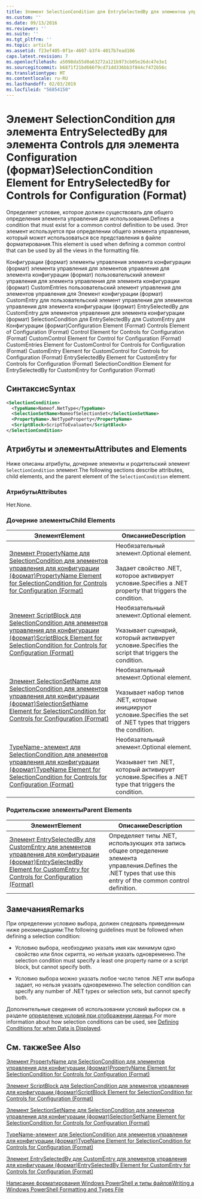 ```yaml
---
title: Элемент SelectionCondition для EntrySelectedBy для элементов управления для конфигурации (формат) | Документация Майкрософт
ms.custom: ''
ms.date: 09/13/2016
ms.reviewer: ''
ms.suite: ''
ms.tgt_pltfrm: ''
ms.topic: article
ms.assetid: f23ef405-0f1e-4607-b3f4-4017b7ead106
caps.latest.revision: 7
ms.openlocfilehash: a5098da55d0a63272a121b973cb05e26dc47e3e1
ms.sourcegitcommit: b6871f21bd666f9cd71dd336bb3f844cf472b56c
ms.translationtype: MT
ms.contentlocale: ru-RU
ms.lasthandoff: 02/03/2019
ms.locfileid: "56854150"
---
```

# <a name="selectioncondition-element-for-entryselectedby-for-controls-for-configuration-format"></a><span data-ttu-id="d0286-102">Элемент SelectionCondition для элемента EntrySelectedBy для элемента Controls для элемента Configuration (формат)</span><span class="sxs-lookup"><span data-stu-id="d0286-102">SelectionCondition Element for EntrySelectedBy for Controls for Configuration (Format)</span></span>

<span data-ttu-id="d0286-103">Определяет условие, которое должен существовать для общего определения элемента управления для использования.</span><span class="sxs-lookup"><span data-stu-id="d0286-103">Defines a condition that must exist for a common control definition to be used.</span></span> <span data-ttu-id="d0286-104">Этот элемент используется при определении общего элемента управления, который может использоваться все представления в файле форматирования.</span><span class="sxs-lookup"><span data-stu-id="d0286-104">This element is used when defining a common control that can be used by all the views in the formatting file.</span></span>

<span data-ttu-id="d0286-105">Конфигурации (формат) элементы управления элемента конфигурации (формат) элемента управления для элементов управления для элемента конфигурации (формат) пользовательский элемент управления для элемента управления для элемента конфигурации (формат) CustomEntries пользовательский элемент управления для элементов управления для Элемент конфигурации (формат) CustomEntry для пользовательский элемент управления для элементов управления для элемента конфигурации (формат) EntrySelectedBy для CustomEntry для элементов управления для элемента конфигурации (формат) SelectionCondition для EntrySelectedBy для CustomEntry для Конфигурации (формат)</span><span class="sxs-lookup"><span data-stu-id="d0286-105">Configuration Element (Format) Controls Element of Configuration (Format) Control Element for Controls for Configuration (Format) CustomControl Element for Control for Configuration (Format) CustomEntries Element for CustomControl for Controls for Configuration (Format) CustomEntry Element for CustomControl for Controls for Configuration (Format) EntrySelectedBy Element for CustomEntry for Controls for Configuration (Format) SelectionCondition Element for EntrySelectedBy for CustomEntry for Configuration (Format)</span></span>

## <a name="syntax"></a><span data-ttu-id="d0286-106">Синтаксис</span><span class="sxs-lookup"><span data-stu-id="d0286-106">Syntax</span></span>

```xml
<SelectionCondition>
  <TypeName>Nameof.NetType</TypeName>
  <SelectionSetName>NameofSelectionSet</SelectionSetName>
  <PropertyName>.NetTypeProperty</PropertyName>
  <ScriptBlock>ScriptToEvaluate</ScriptBlock>
</SelectionCondition>
```

## <a name="attributes-and-elements"></a><span data-ttu-id="d0286-107">Атрибуты и элементы</span><span class="sxs-lookup"><span data-stu-id="d0286-107">Attributes and Elements</span></span>

<span data-ttu-id="d0286-108">Ниже описаны атрибуты, дочерние элементы и родительский элемент `SelectionCondition` элемент.</span><span class="sxs-lookup"><span data-stu-id="d0286-108">The following sections describe attributes, child elements, and the parent element of the `SelectionCondition` element.</span></span>

### <a name="attributes"></a><span data-ttu-id="d0286-109">Атрибуты</span><span class="sxs-lookup"><span data-stu-id="d0286-109">Attributes</span></span>

<span data-ttu-id="d0286-110">Нет.</span><span class="sxs-lookup"><span data-stu-id="d0286-110">None.</span></span>

### <a name="child-elements"></a><span data-ttu-id="d0286-111">Дочерние элементы</span><span class="sxs-lookup"><span data-stu-id="d0286-111">Child Elements</span></span>

|<span data-ttu-id="d0286-112">Элемент</span><span class="sxs-lookup"><span data-stu-id="d0286-112">Element</span></span>|<span data-ttu-id="d0286-113">Описание</span><span class="sxs-lookup"><span data-stu-id="d0286-113">Description</span></span>|
|-------------|-----------------|
|[<span data-ttu-id="d0286-114">Элемент PropertyName для SelectionCondition для элементов управления для конфигурации (формат)</span><span class="sxs-lookup"><span data-stu-id="d0286-114">PropertyName Element for SelectionCondition for Controls for Configuration (Format)</span></span>](./propertyname-element-for-selectioncondition-for-controls-for-configuration-format.md)|<span data-ttu-id="d0286-115">Необязательный элемент.</span><span class="sxs-lookup"><span data-stu-id="d0286-115">Optional element.</span></span><br /><br /> <span data-ttu-id="d0286-116">Задает свойство .NET, которое активирует условие.</span><span class="sxs-lookup"><span data-stu-id="d0286-116">Specifies a .NET property that triggers the condition.</span></span>|
|[<span data-ttu-id="d0286-117">Элемент ScriptBlock для SelectionCondition для элементов управления для конфигурации (формат)</span><span class="sxs-lookup"><span data-stu-id="d0286-117">ScriptBlock Element for SelectionCondition for Controls for Configuration (Format)</span></span>](./scriptblock-element-for-selectioncondition-for-controls-for-configuration-format.md)|<span data-ttu-id="d0286-118">Необязательный элемент.</span><span class="sxs-lookup"><span data-stu-id="d0286-118">Optional element.</span></span><br /><br /> <span data-ttu-id="d0286-119">Указывает сценарий, который активирует условие.</span><span class="sxs-lookup"><span data-stu-id="d0286-119">Specifies the script that triggers the condition.</span></span>|
|[<span data-ttu-id="d0286-120">Элемент SelectionSetName для SelectionCondition для элементов управления для конфигурации (формат)</span><span class="sxs-lookup"><span data-stu-id="d0286-120">SelectionSetName Element for SelectionCondition for Controls for Configuration (Format)</span></span>](./selectionsetname-element-for-selectioncondition-for-controls-for-configuration-format.md)|<span data-ttu-id="d0286-121">Необязательный элемент.</span><span class="sxs-lookup"><span data-stu-id="d0286-121">Optional element.</span></span><br /><br /> <span data-ttu-id="d0286-122">Указывает набор типов .NET, которые инициируют условие.</span><span class="sxs-lookup"><span data-stu-id="d0286-122">Specifies the set of .NET types that triggers the condition.</span></span>|
|[<span data-ttu-id="d0286-123">TypeName-элемент для SelectionCondition для элементов управления для конфигурации (формат)</span><span class="sxs-lookup"><span data-stu-id="d0286-123">TypeName Element for SelectionCondition for Controls for Configuration (Format)</span></span>](./typename-element-for-selectioncondition-for-controls-for-configuration-format.md)|<span data-ttu-id="d0286-124">Необязательный элемент.</span><span class="sxs-lookup"><span data-stu-id="d0286-124">Optional element.</span></span><br /><br /> <span data-ttu-id="d0286-125">Указывает тип .NET, который активирует условие.</span><span class="sxs-lookup"><span data-stu-id="d0286-125">Specifies a .NET type that triggers the condition.</span></span>|

### <a name="parent-elements"></a><span data-ttu-id="d0286-126">Родительские элементы</span><span class="sxs-lookup"><span data-stu-id="d0286-126">Parent Elements</span></span>

|<span data-ttu-id="d0286-127">Элемент</span><span class="sxs-lookup"><span data-stu-id="d0286-127">Element</span></span>|<span data-ttu-id="d0286-128">Описание</span><span class="sxs-lookup"><span data-stu-id="d0286-128">Description</span></span>|
|-------------|-----------------|
|[<span data-ttu-id="d0286-129">Элемент EntrySelectedBy для CustomEntry для элементов управления для конфигурации (формат)</span><span class="sxs-lookup"><span data-stu-id="d0286-129">EntrySelectedBy Element for CustomEntry for Controls for Configuration (Format)</span></span>](./entryselectedby-element-for-customentry-for-controls-for-configuration-format.md)|<span data-ttu-id="d0286-130">Определяет типы .NET, использующих эта запись общее определение элемента управления.</span><span class="sxs-lookup"><span data-stu-id="d0286-130">Defines the .NET types that use this entry of the common control definition.</span></span>|

## <a name="remarks"></a><span data-ttu-id="d0286-131">Замечания</span><span class="sxs-lookup"><span data-stu-id="d0286-131">Remarks</span></span>

<span data-ttu-id="d0286-132">При определении условию выбора, должен следовать приведенным ниже рекомендациям:</span><span class="sxs-lookup"><span data-stu-id="d0286-132">The following guidelines must be followed when defining a selection condition:</span></span>

- <span data-ttu-id="d0286-133">Условию выбора, необходимо указать имя как минимум одно свойство или блок скрипта, но нельзя указать одновременно.</span><span class="sxs-lookup"><span data-stu-id="d0286-133">The selection condition must specify a least one property name or a script block, but cannot specify both.</span></span>

- <span data-ttu-id="d0286-134">Условию выбора можно указать любое число типов .NET или выбора задает, но нельзя указать одновременно.</span><span class="sxs-lookup"><span data-stu-id="d0286-134">The selection condition can specify any number of .NET types or selection sets, but cannot specify both.</span></span>

<span data-ttu-id="d0286-135">Дополнительные сведения об использовании условий выборки см. в разделе [определение условий при отображении данных](./defining-conditions-for-displaying-data.md).</span><span class="sxs-lookup"><span data-stu-id="d0286-135">For more information about how selection conditions can be used, see [Defining Conditions for when Data is Displayed](./defining-conditions-for-displaying-data.md).</span></span>

## <a name="see-also"></a><span data-ttu-id="d0286-136">См. также</span><span class="sxs-lookup"><span data-stu-id="d0286-136">See Also</span></span>

[<span data-ttu-id="d0286-137">Элемент PropertyName для SelectionCondition для элементов управления для конфигурации (формат)</span><span class="sxs-lookup"><span data-stu-id="d0286-137">PropertyName Element for SelectionCondition for Controls for Configuration (Format)</span></span>](./propertyname-element-for-selectioncondition-for-controls-for-configuration-format.md)

[<span data-ttu-id="d0286-138">Элемент ScriptBlock для SelectionCondition для элементов управления для конфигурации (формат)</span><span class="sxs-lookup"><span data-stu-id="d0286-138">ScriptBlock Element for SelectionCondition for Controls for Configuration (Format)</span></span>](./scriptblock-element-for-selectioncondition-for-controls-for-configuration-format.md)

[<span data-ttu-id="d0286-139">Элемент SelectionSetName для SelectionCondition для элементов управления для конфигурации (формат)</span><span class="sxs-lookup"><span data-stu-id="d0286-139">SelectionSetName Element for SelectionCondition for Controls for Configuration (Format)</span></span>](./selectionsetname-element-for-selectioncondition-for-controls-for-configuration-format.md)

[<span data-ttu-id="d0286-140">TypeName-элемент для SelectionCondition для элементов управления для конфигурации (формат)</span><span class="sxs-lookup"><span data-stu-id="d0286-140">TypeName Element for SelectionCondition for Controls for Configuration (Format)</span></span>](./typename-element-for-selectioncondition-for-controls-for-configuration-format.md)

[<span data-ttu-id="d0286-141">Элемент EntrySelectedBy для CustomEntry для элементов управления для конфигурации (формат)</span><span class="sxs-lookup"><span data-stu-id="d0286-141">EntrySelectedBy Element for CustomEntry for Controls for Configuration (Format)</span></span>](./entryselectedby-element-for-customentry-for-controls-for-configuration-format.md)

[<span data-ttu-id="d0286-142">Написание форматирования Windows PowerShell и типы файлов</span><span class="sxs-lookup"><span data-stu-id="d0286-142">Writing a Windows PowerShell Formatting and Types File</span></span>](./writing-a-powershell-formatting-file.md)
